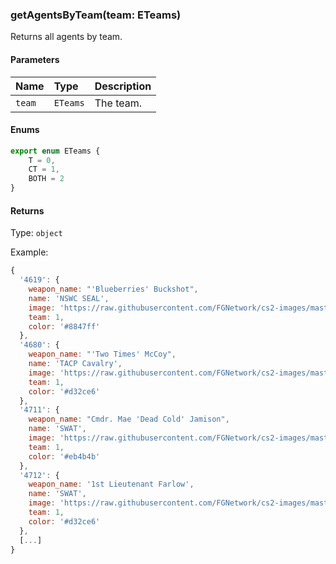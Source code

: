 ### getAgentsByTeam(team: ETeams)

Returns all agents by team.

#### Parameters

| Name | Type | Description |
| :--- | :--- | :---------- |
| `team` | `ETeams` | The team. |

#### Enums
```ts
export enum ETeams {
    T = 0,
    CT = 1,
    BOTH = 2
}
```

#### Returns

Type: `object`

Example:

```js
{
  '4619': {
    weapon_name: "'Blueberries' Buckshot",
    name: 'NSWC SEAL',
    image: 'https://raw.githubusercontent.com/FGNetwork/cs2-images/master/characters/customplayer_ctm_st6_variantj.png',
    team: 1,
    color: '#8847ff'
  },
  '4680': {
    weapon_name: "'Two Times' McCoy",
    name: 'TACP Cavalry',
    image: 'https://raw.githubusercontent.com/FGNetwork/cs2-images/master/characters/customplayer_ctm_st6_variantl.png',
    team: 1,
    color: '#d32ce6'
  },
  '4711': {
    weapon_name: "Cmdr. Mae 'Dead Cold' Jamison",
    name: 'SWAT',
    image: 'https://raw.githubusercontent.com/FGNetwork/cs2-images/master/characters/customplayer_ctm_swat_variante.png',
    team: 1,
    color: '#eb4b4b'
  },
  '4712': {
    weapon_name: '1st Lieutenant Farlow',
    name: 'SWAT',
    image: 'https://raw.githubusercontent.com/FGNetwork/cs2-images/master/characters/customplayer_ctm_swat_variantf.png',
    team: 1,
    color: '#d32ce6'
  },
  [...]
}
```